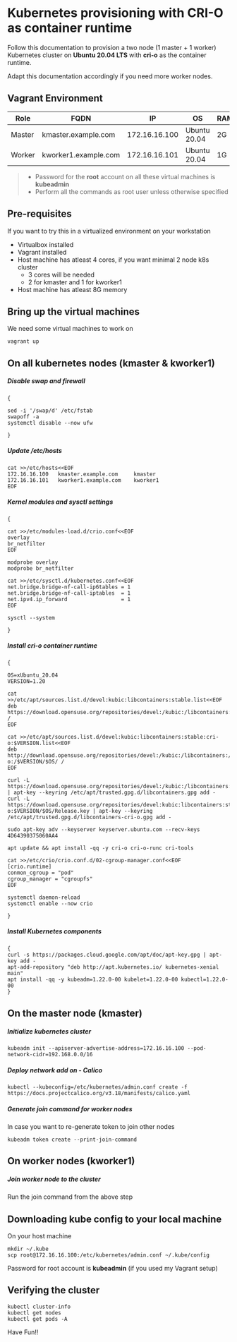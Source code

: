 # Kubernetes provisioning with CRI-O as container runtime

Follow this documentation to provision a two node (1 master + 1 worker) Kubernetes cluster on __Ubuntu 20.04 LTS__ with __cri-o__ as the container runtime.

Adapt this documentation accordingly if you need more worker nodes.

## Vagrant Environment
|Role|FQDN|IP|OS|RAM|CPU|
|----|----|----|----|----|----|
|Master|kmaster.example.com|172.16.16.100|Ubuntu 20.04|2G|2|
|Worker|kworker1.example.com|172.16.16.101|Ubuntu 20.04|1G|1|

> * Password for the **root** account on all these virtual machines is **kubeadmin**
> * Perform all the commands as root user unless otherwise specified

## Pre-requisites
If you want to try this in a virtualized environment on your workstation
* Virtualbox installed
* Vagrant installed
* Host machine has atleast 4 cores, if you want minimal 2 node k8s cluster
  * 3 cores will be needed
  * 2 for kmaster and 1 for kworker1
* Host machine has atleast 8G memory

## Bring up the virtual machines
We need some virtual machines to work on
```
vagrant up
```

## On all kubernetes nodes (kmaster & kworker1)

##### Disable swap and firewall
```
{

sed -i '/swap/d' /etc/fstab
swapoff -a
systemctl disable --now ufw

}
```

##### Update /etc/hosts
```
cat >>/etc/hosts<<EOF
172.16.16.100   kmaster.example.com     kmaster
172.16.16.101   kworker1.example.com    kworker1
EOF
```

##### Kernel modules and sysctl settings
```
{

cat >>/etc/modules-load.d/crio.conf<<EOF
overlay
br_netfilter
EOF

modprobe overlay
modprobe br_netfilter

cat >>/etc/sysctl.d/kubernetes.conf<<EOF
net.bridge.bridge-nf-call-ip6tables = 1
net.bridge.bridge-nf-call-iptables  = 1
net.ipv4.ip_forward                 = 1
EOF

sysctl --system

}
```

##### Install cri-o container runtime
```
{

OS=xUbuntu_20.04
VERSION=1.20

cat >>/etc/apt/sources.list.d/devel:kubic:libcontainers:stable.list<<EOF
deb https://download.opensuse.org/repositories/devel:/kubic:/libcontainers:/stable/$OS/ /
EOF

cat >>/etc/apt/sources.list.d/devel:kubic:libcontainers:stable:cri-o:$VERSION.list<<EOF
deb http://download.opensuse.org/repositories/devel:/kubic:/libcontainers:/stable:/cri-o:/$VERSION/$OS/ /
EOF

curl -L https://download.opensuse.org/repositories/devel:/kubic:/libcontainers:/stable/$OS/Release.key | apt-key --keyring /etc/apt/trusted.gpg.d/libcontainers.gpg add -
curl -L https://download.opensuse.org/repositories/devel:kubic:libcontainers:stable:cri-o:$VERSION/$OS/Release.key | apt-key --keyring /etc/apt/trusted.gpg.d/libcontainers-cri-o.gpg add -

sudo apt-key adv --keyserver keyserver.ubuntu.com --recv-keys 4D64390375060AA4

apt update && apt install -qq -y cri-o cri-o-runc cri-tools

cat >>/etc/crio/crio.conf.d/02-cgroup-manager.conf<<EOF
[crio.runtime]
conmon_cgroup = "pod"
cgroup_manager = "cgroupfs"
EOF

systemctl daemon-reload
systemctl enable --now crio

}
```

##### Install Kubernetes components
```
{
curl -s https://packages.cloud.google.com/apt/doc/apt-key.gpg | apt-key add -
apt-add-repository "deb http://apt.kubernetes.io/ kubernetes-xenial main"
apt install -qq -y kubeadm=1.22.0-00 kubelet=1.22.0-00 kubectl=1.22.0-00
}
```

## On the master node (kmaster)

##### Initialize kubernetes cluster
```
kubeadm init --apiserver-advertise-address=172.16.16.100 --pod-network-cidr=192.168.0.0/16
```

##### Deploy network add on - Calico
```
kubectl --kubeconfig=/etc/kubernetes/admin.conf create -f https://docs.projectcalico.org/v3.18/manifests/calico.yaml
```

##### Generate join command for worker nodes
In case you want to re-generate token to join other nodes
```
kubeadm token create --print-join-command
```

## On worker nodes (kworker1)
##### Join worker node to the cluster
Run the join command from the above step

## Downloading kube config to your local machine
On your host machine
```
mkdir ~/.kube
scp root@172.16.16.100:/etc/kubernetes/admin.conf ~/.kube/config
```
Password for root account is __kubeadmin__ (if you used my Vagrant setup)

## Verifying the cluster
```
kubectl cluster-info
kubectl get nodes
kubectl get pods -A
```

Have Fun!!
